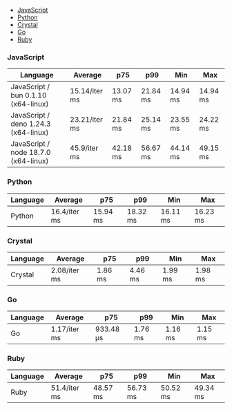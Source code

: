 <script src="https://cdn.jsdelivr.net/npm/apexcharts"></script>
- [JavaScript](#console-javascript)
- [Python](#console-python)
- [Crystal](#console-crystal)
- [Go](#console-go)
- [Ruby](#console-ruby)

### <a name="console-javascript">JavaScript</a>

| Language                             | Average       | p75      | p99      | Min      | Max      |
| ------------------------------------ | ------------- | -------- | -------- | -------- | -------- |
| JavaScript / bun 0.1.10 (x64-linux)  | 15.14/iter ms | 13.07 ms | 21.84 ms | 14.94 ms | 14.94 ms |
| JavaScript / deno 1.24.3 (x64-linux) | 23.21/iter ms | 21.84 ms | 25.14 ms | 23.55 ms | 24.22 ms |
| JavaScript / node 18.7.0 (x64-linux) | 45.9/iter ms  | 42.18 ms | 56.67 ms | 44.14 ms | 49.15 ms |


<div id="chart-20"></div>
<script>
new ApexCharts(document.querySelector('#chart-20'), {"chart":{"height":320,"type":"bar","toolbar":{"show":true},"animations":{"enabled":true}},"series":[{"name":"console","data":[{"x":"JavaScript / deno 1.24.3 (x64-linux)","y":23213346.330000006},{"x":"JavaScript / bun 0.1.10 (x64-linux)","y":15135891.880000005},{"x":"JavaScript / node 18.7.0 (x64-linux)","y":45899555.69000001}]}],"stroke":{"width":1,"curve":"straight"},"legend":{"show":false},"xaxis":{"type":"category","labels":{"show":true},"tooltip":{"enabled":false}},"plotOptions":{"bar":{"distributed":true}}}).render()
</script>

### <a name="console-python">Python</a>

| Language | Average      | p75      | p99      | Min      | Max      |
| -------- | ------------ | -------- | -------- | -------- | -------- |
| Python   | 16.4/iter ms | 15.94 ms | 18.32 ms | 16.11 ms | 16.23 ms |


<div id="chart-21"></div>
<script>
new ApexCharts(document.querySelector('#chart-21'), {"chart":{"height":320,"type":"bar","toolbar":{"show":true},"animations":{"enabled":true}},"series":[{"name":"console","data":[{"x":"Python","y":16396437.840000004}]}],"stroke":{"width":1,"curve":"straight"},"legend":{"show":false},"xaxis":{"type":"category","labels":{"show":true},"tooltip":{"enabled":false}},"plotOptions":{"bar":{"distributed":true}}}).render()
</script>

### <a name="console-crystal">Crystal</a>

| Language | Average      | p75     | p99     | Min     | Max     |
| -------- | ------------ | ------- | ------- | ------- | ------- |
| Crystal  | 2.08/iter ms | 1.86 ms | 4.46 ms | 1.99 ms | 1.98 ms |


<div id="chart-22"></div>
<script>
new ApexCharts(document.querySelector('#chart-22'), {"chart":{"height":320,"type":"bar","toolbar":{"show":true},"animations":{"enabled":true}},"series":[{"name":"console","data":[{"x":"Crystal","y":2078521.6200000008}]}],"stroke":{"width":1,"curve":"straight"},"legend":{"show":false},"xaxis":{"type":"category","labels":{"show":true},"tooltip":{"enabled":false}},"plotOptions":{"bar":{"distributed":true}}}).render()
</script>

### <a name="console-go">Go</a>

| Language | Average      | p75       | p99     | Min     | Max     |
| -------- | ------------ | --------- | ------- | ------- | ------- |
| Go       | 1.17/iter ms | 933.48 µs | 1.76 ms | 1.16 ms | 1.15 ms |


<div id="chart-23"></div>
<script>
new ApexCharts(document.querySelector('#chart-23'), {"chart":{"height":320,"type":"bar","toolbar":{"show":true},"animations":{"enabled":true}},"series":[{"name":"console","data":[{"x":"Go","y":1166346.8399999996}]}],"stroke":{"width":1,"curve":"straight"},"legend":{"show":false},"xaxis":{"type":"category","labels":{"show":true},"tooltip":{"enabled":false}},"plotOptions":{"bar":{"distributed":true}}}).render()
</script>

### <a name="console-ruby">Ruby</a>

| Language | Average      | p75      | p99      | Min      | Max      |
| -------- | ------------ | -------- | -------- | -------- | -------- |
| Ruby     | 51.4/iter ms | 48.57 ms | 56.73 ms | 50.52 ms | 49.34 ms |


<div id="chart-24"></div>
<script>
new ApexCharts(document.querySelector('#chart-24'), {"chart":{"height":320,"type":"bar","toolbar":{"show":true},"animations":{"enabled":true}},"series":[{"name":"console","data":[{"x":"Ruby","y":51398347.98000002}]}],"stroke":{"width":1,"curve":"straight"},"legend":{"show":false},"xaxis":{"type":"category","labels":{"show":true},"tooltip":{"enabled":false}},"plotOptions":{"bar":{"distributed":true}}}).render()
</script>

